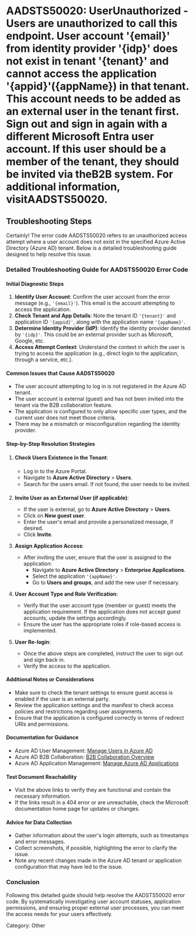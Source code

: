 # AADSTS50020: UserUnauthorized - Users are unauthorized to call this endpoint. User account '{email}' from identity provider '{idp}' does not exist in tenant '{tenant}' and cannot access the application '{appid}'({appName}) in that tenant. This account needs to be added as an external user in the tenant first. Sign out and sign in again with a different Microsoft Entra user account. If this user should be a member of the tenant, they should be invited via theB2B system. For additional information, visitAADSTS50020.


## Troubleshooting Steps
Certainly! The error code AADSTS50020 refers to an unauthorized access attempt where a user account does not exist in the specified Azure Active Directory (Azure AD) tenant. Below is a detailed troubleshooting guide designed to help resolve this issue.

### Detailed Troubleshooting Guide for AADSTS50020 Error Code

#### **Initial Diagnostic Steps**
1. **Identify User Account**: Confirm the user account from the error message (e.g., `'{email}'`). This email is the account attempting to access the application.
2. **Check Tenant and App Details**: Note the tenant ID `'{tenant}'` and application ID `'{appid}'`, along with the application name `'{appName}'`.
3. **Determine Identity Provider (IdP)**: Identify the identity provider denoted by `'{idp}'`. This could be an external provider such as Microsoft, Google, etc.
4. **Access Attempt Context**: Understand the context in which the user is trying to access the application (e.g., direct login to the application, through a service, etc.).

#### **Common Issues that Cause AADSTS50020**
- The user account attempting to log in is not registered in the Azure AD tenant.
- The user account is external (guest) and has not been invited into the tenant via the B2B collaboration feature.
- The application is configured to only allow specific user types, and the current user does not meet those criteria.
- There may be a mismatch or misconfiguration regarding the identity provider.

#### **Step-by-Step Resolution Strategies**
1. **Check Users Existence in the Tenant**:
   - Log in to the Azure Portal.
   - Navigate to **Azure Active Directory** > **Users**.
   - Search for the users email. If not found, the user needs to be invited.

2. **Invite User as an External User (if applicable)**:
   - If the user is external, go to **Azure Active Directory** > **Users**.
   - Click on **New guest user**.
   - Enter the user's email and provide a personalized message, if desired.
   - Click **Invite**.

3. **Assign Application Access**:
   - After inviting the user, ensure that the user is assigned to the application:
     - Navigate to **Azure Active Directory** > **Enterprise Applications**.
     - Select the application `'{appName}'`.
     - Go to **Users and groups**, and add the new user if necessary.

4. **User Account Type and Role Verification**:
   - Verify that the user account type (member or guest) meets the application requirement. If the application does not accept guest accounts, update the settings accordingly.
   - Ensure the user has the appropriate roles if role-based access is implemented.

5. **User Re-login**:
   - Once the above steps are completed, instruct the user to sign out and sign back in.
   - Verify the access to the application.

#### **Additional Notes or Considerations**
- Make sure to check the tenant settings to ensure guest access is enabled if the user is an external party.
- Review the application settings and the manifest to check access policies and restrictions regarding user assignments.
- Ensure that the application is configured correctly in terms of redirect URIs and permissions.

#### **Documentation for Guidance**
- Azure AD User Management: [Manage Users in Azure AD](https://docs.microsoft.com/en-us/azure/active-directory/users/users)
- Azure AD B2B Collaboration: [B2B Collaboration Overview](https://docs.microsoft.com/en-us/azure/active-directory/external-identities/what-is-b2b)
- Azure AD Application Management: [Manage Azure AD Applications](https://docs.microsoft.com/en-us/azure/active-directory/develop/app-management)

#### **Test Document Reachability**
- Visit the above links to verify they are functional and contain the necessary information.
- If the links result in a 404 error or are unreachable, check the Microsoft documentation home page for updates or changes.

#### **Advice for Data Collection**
- Gather information about the user's login attempts, such as timestamps and error messages.
- Collect screenshots, if possible, highlighting the error to clarify the issue.
- Note any recent changes made in the Azure AD tenant or application configuration that may have led to the issue.

### Conclusion
Following this detailed guide should help resolve the AADSTS50020 error code. By systematically investigating user account statuses, application permissions, and ensuring proper external user processes, you can meet the access needs for your users effectively.

Category: Other